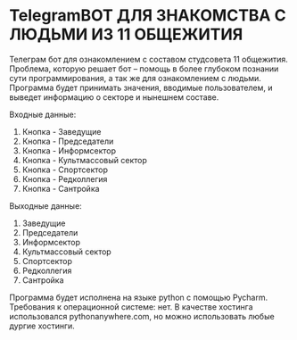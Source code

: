 # TelegramBOT ДЛЯ ЗНАКОМСТВА С ЛЮДЬМИ ИЗ 11 ОБЩЕЖИТИЯ
Телеграм бот для ознакомлением с составом студсовета 11 общежития. Проблема, которую решает бот – помощь в более глубоком познании сути программирования, а так же для ознакомлением с людьми. Программа будет принимать значения, вводимые пользователем, и выведет информацию о секторе и нынешнем составе. 

Входные данные:

1. Кнопка - Заведущие
2. Кнопка - Председатели
3. Кнопка - Информсектор
4. Кнопка - Культмассовый сектор
5. Кнопка - Спортсектор
6. Кнопка - Редколлегия
7. Кнопка - Сантройка

Выходные данные:
1. Заведущие
2. Председатели
3. Информсектор
4. Культмассовый сектор
5. Спортсектор
6. Редколлегия
7. Сантройка

Программа будет исполнена на языке python с помощью Pycharm. Требования к операционной системе: нет. В качестве хостинга использовался pythonanywhere.com, но можно использовать любые дургие хостинги.
